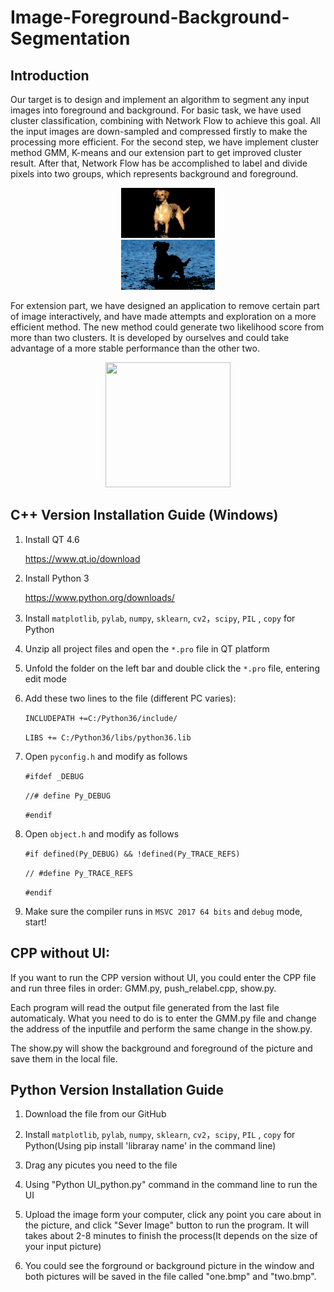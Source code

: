 Image-Foreground-Background-Segmentation
====
## Introduction
Our target is to design and implement an algorithm to segment any input images into foreground and background. For basic task, we have used cluster classification, combining with Network Flow to achieve this goal. All the input images are down-sampled and compressed firstly to make the processing more efficient. For the second step, we have implement cluster method GMM, K-means and our extension part to get improved cluster result. After that, Network Flow has be accomplished to label and divide pixels into two groups, which represents background and foreground. 

<div align=center><img width="150" height="80" src="https://github.com/ChenyuWang123/Image-Foreground-Background-Segmentation/blob/master/down3.png"/></div> 
<div align=center><img width="150" height="80" src="https://github.com/ChenyuWang123/Image-Foreground-Background-Segmentation/blob/master/down4.png"/></div>

For extension part, we have designed an application to remove certain part of image interactively, and have made attempts and exploration on a more efficient method. The new method could generate two likelihood score from more than two clusters. It is developed by ourselves and could take advantage of a more stable performance than the other two.

<div align=center><img width="200" height="200" src="https://i1.kknews.cc/SIG=t0eajp/288r00028791qn583976.jpg"/></div> 

## C++ Version Installation Guide (Windows)
1. Install QT 4.6

     https://www.qt.io/download

2. Install Python 3

     https://www.python.org/downloads/

3. Install `matplotlib`, `pylab`, `numpy`, `sklearn`, `cv2`，`scipy`, `PIL` , `copy` for Python

4. Unzip all project files and open the `*.pro` file in QT platform

5. Unfold the folder on the left bar and double click the `*.pro` file, entering edit mode

6. Add these two lines to the file (different PC varies):

     `INCLUDEPATH +=C:/Python36/include/`

     `LIBS += C:/Python36/libs/python36.lib`
     
7. Open `pyconfig.h` and modify as follows

     `#ifdef _DEBUG` 
     
     `//# define Py_DEBUG` 
     
     `#endif`
     
8. Open `object.h` and modify as follows

     `#if defined(Py_DEBUG) && !defined(Py_TRACE_REFS)`
     
     `// #define Py_TRACE_REFS`
     
     `#endif`
     
9. Make sure the compiler runs in `MSVC 2017 64 bits` and `debug` mode, start!

## CPP without UI:

If you want to run the CPP version without UI, you could enter the CPP file and run three files in order: GMM.py, push_relabel.cpp, show.py. 

Each program will read the output file generated from the last file automaticaly. What you need to do is to enter the GMM.py file and change the address of the inputfile and perform the same change in the show.py. 

The show.py will show the background and foreground of the picture and save them in the local file.  

## Python Version Installation Guide

1. Download the file from our GitHub

2. Install `matplotlib`, `pylab`, `numpy`, `sklearn`, `cv2`，`scipy`, `PIL` , `copy` for Python(Using pip install 'libraray name' in the command line)

3. Drag any picutes you need to the file

4. Using "Python UI_python.py" command in the command line to run the UI

5. Upload the image form your computer, click any point you care about in the picture, and click "Sever Image" button to run the program. It will takes about 2-8 minutes to finish the process(It depends on the size of your input picture)

6. You could see the forground or background picture in the window and both pictures will be saved in the file called "one.bmp" and "two.bmp".
